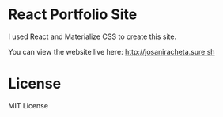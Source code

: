 # React Portfolio Site
I used React and Materialize CSS to create this site.

You can view the website live here: <http://josaniracheta.sure.sh>

# License
MIT License
